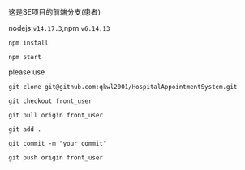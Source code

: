 这是SE项目的前端分支(患者)

nodejs:`v14.17.3`,npm `v6.14.13`

`npm install`

`npm start`

please use 

`git clone git@github.com:qkwl2001/HospitalAppointmentSystem.git`

`git checkout front_user`

`git pull origin front_user`

`git add .`

`git commit -m "your commit"`

`git push origin front_user`

